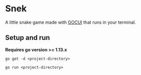 # Snek
A little snake game made with [GOCUI](https://github.com/awesome-gocui/gocui) 
that runs in your terminal.

## Setup and run
**Requires go version >= 1.13.x**

```
go get -d <project-directory>
```

```
go run <project-directory>
```


